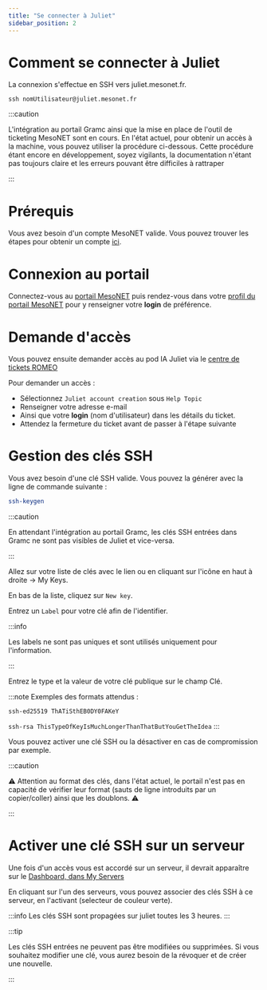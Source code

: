 ```yaml
---
title: "Se connecter à Juliet"
sidebar_position: 2
---
```


# Comment se connecter à Juliet

La connexion s'effectue en SSH vers juliet.mesonet.fr.

` ssh nomUtilisateur@juliet.mesonet.fr `


:::caution

L'intégration au portail Gramc ainsi que la mise en place de l'outil de ticketing MesoNET sont en cours. En l'état actuel, pour obtenir un accès à la machine, vous pouvez utiliser la procédure ci-dessous.
 Cette procédure étant encore en développement, soyez vigilants, la documentation n'étant pas toujours claire et les erreurs pouvant être difficiles à rattraper

:::

# Prérequis

Vous avez besoin d'un compte MesoNET valide. Vous pouvez trouver les étapes pour obtenir un compte [ici](https://www.mesonet.fr/documentation/user-documentation/acces/portail).

# Connexion au portail
Connectez-vous au [portail MesoNET](https://www.mesonet.fr/portal/) puis rendez-vous dans votre [profil du portail MesoNET](https://www.mesonet.fr/portal/profile) pour y renseigner votre **login** de préférence.

# Demande d'accès

Vous pouvez ensuite demander accès au pod IA Juliet via le [centre de tickets ROMEO](https://romeo.univ-reims.fr/ticket/open.php)

Pour demander un accès :

- Sélectionnez `Juliet account creation` sous `Help Topic`
- Renseigner votre adresse e-mail
- Ainsi que votre **login** (nom d'utilisateur) dans les détails du ticket.
- Attendez la fermeture du ticket avant de passer à l'étape suivante

# Gestion des clés SSH

Vous avez besoin d'une clé SSH valide. Vous pouvez la générer avec la ligne de commande suivante :

```sh 
ssh-keygen 
```
:::caution

En attendant l'intégration au portail Gramc, les clés SSH entrées dans Gramc ne sont pas visibles de Juliet et vice-versa. 

:::

Allez sur votre liste de clés avec le lien ou en cliquant sur l'icône en haut à droite -> My Keys.

En bas de la liste, cliquez sur `New key`.

Entrez un `Label` pour votre clé afin de l'identifier.

:::info

Les labels ne sont pas uniques et sont utilisés uniquement pour l'information.

:::

Entrez le type et la valeur de votre clé publique sur le champ Clé.

:::note
Exemples des formats attendus :

`ssh-ed25519 ThATiSthEB0DY0FAKeY`

`ssh-rsa ThisTypeOfKeyIsMuchLongerThanThatButYouGetTheIdea`
:::

Vous pouvez activer une clé SSH ou la désactiver en cas de compromission par exemple.

:::caution

⚠ Attention au format des clés, dans l'état actuel, le portail n'est pas en capacité de vérifier leur format (sauts de ligne introduits par un copier/coller) ainsi que les doublons. ⚠



:::
# Activer une clé SSH sur un serveur

Une fois d'un accès vous est accordé sur un serveur, il devrait apparaître sur le [Dashboard, dans My Servers](https://www.mesonet.fr/portal/dashboard)

En cliquant sur l'un des serveurs, vous pouvez associer des clés SSH à ce serveur, en l'activant (selecteur de couleur verte).

:::info
Les clés SSH sont propagées sur juliet toutes les 3 heures.
:::



:::tip

Les clés SSH entrées ne peuvent pas être modifiées ou supprimées. Si vous souhaitez modifier une clé, vous aurez besoin de la révoquer et de créer une nouvelle.

:::




